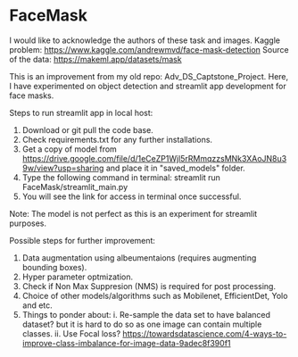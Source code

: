 # FaceMask
I would like to acknowledge the authors of these task and images. Kaggle problem: https://www.kaggle.com/andrewmvd/face-mask-detection Source of the data: https://makeml.app/datasets/mask

This is an improvement from my old repo: Adv_DS_Captstone_Project. Here, I have experimented on object detection and streamlit app development for face masks.


Steps to run streamlit app in local host:
1. Download or git pull the code base.
2. Check requirements.txt for any further installations.
3. Get a copy of model from https://drive.google.com/file/d/1eCeZP1Wjl5rRMmqzzsMNk3XAoJN8u39w/view?usp=sharing and place it in "saved_models" folder.
4. Type the following command in terminal:
            streamlit run FaceMask/streamlit_main.py
5. You will see the link for access in terminal once successful.


Note: The model is not perfect as this is an experiment for streamlit purposes.

Possible steps for further improvement:
1. Data augmentation using albeumentaions (requires augmenting bounding boxes).
2. Hyper parameter optmization.
3. Check if Non Max Suppresion (NMS) is required for post processing.
4. Choice of other models/algorithms such as Mobilenet, EfficientDet, Yolo and etc.
5. Things to ponder about:
            i. Re-sample the data set to have balanced dataset? but it is hard to do so as one image can contain multiple classes.
           ii. Use Focal loss? https://towardsdatascience.com/4-ways-to-improve-class-imbalance-for-image-data-9adec8f390f1 
